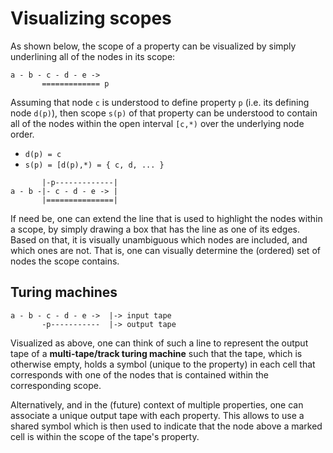 
<!-- ======================================================================= -->
# Visualizing scopes

As shown below, the scope of a property can be visualized by simply underlining
all of the nodes in its scope:

```
a - b - c - d - e ->
       ============= p
```

Assuming that node `c` is understood to define property `p` (i.e. its defining
node `d(p)`), then scope `s(p)` of that property can be understood to contain
all of the nodes within the open interval `[c,*)` over the underlying node order.

* `d(p) = c`
* `s(p) = [d(p),*) = { c, d, ... }`

```
       |-p-------------|
a - b -|- c - d - e -> |
       |===============|
```

If need be, one can extend the line that is used to highlight the nodes within
a scope, by simply drawing a box that has the line as one of its edges. Based
on that, it is visually unambiguous which nodes are included, and which ones
are not. That is, one can visually determine the (ordered) set of nodes the
scope contains.

<!-- ======================================================================= -->
## Turing machines

```
a - b - c - d - e ->  |-> input tape
       -p-----------  |-> output tape
```

Visualized as above, one can think of such a line to represent the output tape
of a **multi-tape/track turing machine** such that the tape, which is otherwise
empty, holds a symbol (unique to the property) in each cell that corresponds
with one of the nodes that is contained within the corresponding scope.

Alternatively, and in the (future) context of multiple properties, one can
associate a unique output tape with each property. This allows to use a shared
symbol which is then used to indicate that the node above a marked cell is
within the scope of the tape's property.
